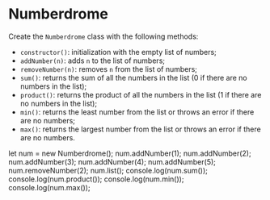 # Numberdrome

Create the `Numberdrome` class with the following methods:

- `constructor()`: initialization with the empty list of numbers;
- `addNumber(n)`: adds `n` to the list of numbers;
- `removeNumber(n)`: removes `n` from the list of numbers;
- `sum()`: returns the sum of all the numbers in the list (0 if there are no numbers in the list);
- `product()`: returns the product of all the numbers in the list (1 if there are no numbers in the list);
- `min()`: returns the least number from the list or throws an error if there are no numbers;
- `max()`: returns the largest number from the list or throws an error if there are no numbers.

let num = new Numberdrome();
num.addNumber(1);
num.addNumber(2);
num.addNumber(3);
num.addNumber(4);
num.addNumber(5);
num.removeNumber(2);
num.list();
console.log(num.sum());
console.log(num.product());
console.log(num.min());
console.log(num.max());

